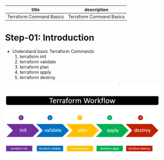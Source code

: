 | title | description |
|-------|-------------|
| Terraform Command Basics | Terraform Command Basics |

# Step-01: Introduction

- Understand basic Terraform Commands
  1. terraform init
  2. terraform validate
  3. terraform plan
  4. terraform apply
  5. terraform destroy

![TerraFormWorkFlow](./terraform-manifests/Terrafrom-WorkFlow.png)


